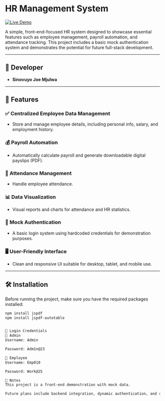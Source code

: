 # HR Management System

[![Live Demo](https://img.shields.io/badge/demo-online-orange)](https://your-demo-link.com)

A simple, front-end-focused HR system designed to showcase essential features such as employee management, payroll automation, and attendance tracking. This project includes a basic mock authentication system and demonstrates the potential for future full-stack development.

---

## 👤 Developer

- **Sinovuyo Joe Mjulwa**

---

## 🚀 Features

### ✅ Centralized Employee Data Management
- Store and manage employee details, including personal info, salary, and employment history.

### 💰 Payroll Automation
- Automatically calculate payroll and generate downloadable digital payslips (PDF).

### 📆 Attendance Management
- Handle employee attendance.

### 📊 Data Visualization
- Visual reports and charts for attendance and HR statistics.

### 🔐 Mock Authentication
- A basic login system using hardcoded credentials for demonstration purposes.

### 🖥️ User-Friendly Interface
- Clean and responsive UI suitable for desktop, tablet, and mobile use.

---

## 🛠️ Installation

Before running the project, make sure you have the required packages installed:

```bash
npm install jspdf
npm install jspdf-autotable


🔑 Login Credentials
👑 Admin
Username: Admin

Password: Adm1n@23

👷 Employee
Username: Emp010

Password: Work@25

📌 Notes
This project is a front-end demonstration with mock data.

Future plans include backend integration, dynamic authentication, and real-time data syncing.





